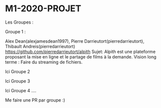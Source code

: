 # M1-2020-PROJET

Les Groupes : 

Groupe 1 :

Alex Dean(alexjamesdean1997), Pierre Darrieutort(pierredarrieutort), Thibault Andreis(pierredarrieutort)
https://github.com/pierredarrieutort/alpith
Sujet: Alpith est une plateforme proposant la mise en ligne et le partage de films à la demande.
Vision long terme : Faire du streaming de fichiers.


Ici Groupe 2

Ici Groupe 3

Ici Groupe 4
....

Me faire une PR par groupe :) 
